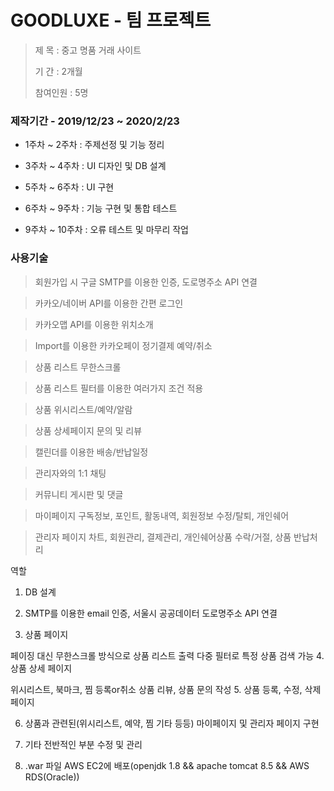 # GOODLUXE - 팀 프로젝트

> 제 목 : 중고 명품 거래 사이트
>
> 기 간 : 2개월
>
> 참여인원 : 5명


### 제작기간 - 2019/12/23 ~ 2020/2/23

* 1주차 ~ 2주차 : 주제선정 및 기능 정리

* 3주차 ~ 4주차 : UI 디자인 및 DB 설계

* 5주차 ~ 6주차 : UI 구현

* 6주차 ~ 9주차 : 기능 구현 및 통합 테스트

* 9주차 ~ 10주차 : 오류 테스트 및 마무리 작업


### 사용기술

> 회원가입 시 구글 SMTP를 이용한 인증, 도로명주소 API 연결

> 카카오/네이버 API를 이용한 간편 로그인

> 카카오맵 API를 이용한 위치소개

> Import를 이용한 카카오페이 정기결제 예약/취소

> 상품 리스트 무한스크롤

> 상품 리스트 필터를 이용한 여러가지 조건 적용

> 상품 위시리스트/예약/알람

> 상품 상세페이지 문의 및 리뷰

> 캘린더를 이용한 배송/반납일정

> 관리자와의 1:1 채팅

> 커뮤니티 게시판 및 댓글

> 마이페이지 구독정보, 포인트, 활동내역, 회원정보 수정/탈퇴, 개인쉐어

> 관리자 페이지 차트, 회원관리, 결제관리, 개인쉐어상품 수락/거절, 상품 반납처리

역할

1. DB 설계

2. SMTP를 이용한 email 인증, 서울시 공공데이터 도로명주소 API 연결

3. 상품 페이지

페이징 대신 무한스크롤 방식으로 상품 리스트 출력
다중 필터로 특정 상품 검색 가능
4. 상품 상세 페이지

위시리스트, 북마크, 찜 등록or취소
상품 리뷰, 상품 문의 작성
5. 상품 등록, 수정, 삭제 페이지

6. 상품과 관련된(위시리스트, 예약, 찜 기타 등등) 마이페이지 및 관리자 페이지 구현

7. 기타 전반적인 부분 수정 및 관리

8. .war 파일 AWS EC2에 배포(openjdk 1.8 && apache tomcat 8.5 && AWS RDS(Oracle))
